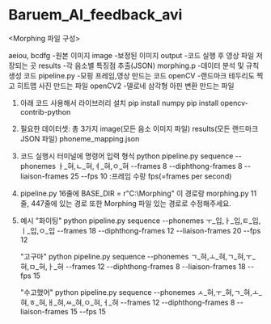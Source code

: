 # Baruem_AI_feedback_avi

<Morphing 파일 구성>

aeiou, bcdfg -원본 이미지
image -보정된 이미지
output -코드 실행 후 영상 파일 저장되는 곳
results -각 음소별 특징점 추출(JSON)
morphing.p -데이터 분석 및 규칙 생성 코드
pipeline.py -모핑 프레임,영상 만드는 코드
openCV -랜드마크 테두리도 찍고 히트맵 사진 만드는 파일
openCV2 -델로네 삼각형 아핀 변환 만드는 파일


1. 아래 코드 사용해서 라이브러리 설치
 pip install numpy
 pip install opencv-contrib-python

2. 필요한 데이터셋: 총 3가지
 image(모든 음소 이미지 파일)
 results(모든 랜드마크 JSON 파일)
 phoneme_mapping.json 

3. 코드 실행시 터미널에 명령어 입력 형식
    python pipeline.py sequence --phonemes ㅏ_혀,ㄴ_혀,ㅕ_혀,ㅇ_혀 --frames 8 --diphthong-frames 8 --liaison-frames 25 --fps 10
   :프레임 수랑 fps(=frames per second)

4. pipeline.py 16줄에 BASE_DIR = r"C:\Morphing" 이 경로랑
   morphing.py 11줄, 447줄에 있는 경로 또한 Morphing 파일 있는 경로로 수정해주세요.

5. 예시
   "화이팅"
   python pipeline.py sequence --phonemes ㅜ_입,ㅏ_입,ㅌ_입,ㅣ_입,ㅇ_입 --frames 18 --diphthong-frames 12 --liaison-frames 20 --fps 12

   "고구마"
   python pipeline.py sequence --phonemes ㄱ_혀,ㅗ_혀,ㄱ_혀,ㅜ_혀,ㅁ_혀,ㅏ_혀 --frames 12 --diphthong-frames 8 --liaison-frames 18 --fps 15

   "수고했어"
   python pipeline.py sequence --phonemes ㅅ_혀,ㅜ_혀,ㄱ_혀,ㅗ_혀,ㅎ_혀,ㅐ_혀,ㅆ_혀,ㅇ_혀,ㅓ_혀 --frames 12 --diphthong-frames 8 --liaison-frames 15 --fps 15
